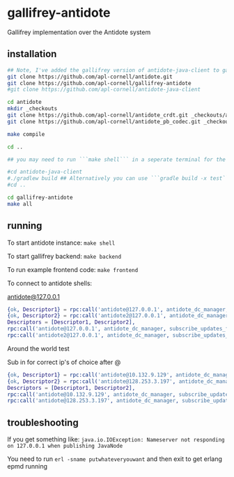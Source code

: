 # gallifrey-antidote

Gallifrey implementation over the Antidote system

## installation

```bash
## Note, I've added the gallifrey version of antidote-java-client to gallifrey-antidote as a jar file since antidote-java-client seems rather stable. If you want to make changes to the antidote-java-client, include the commented out code, create a new jar from your changes to antidote-java-client and add the jar file to gallifrey-antidote/lib as ```antidote-java-client-gallifrey.jar```
git clone https://github.com/apl-cornell/antidote.git
git clone https://github.com/apl-cornell/gallifrey-antidote
#git clone https://github.com/apl-cornell/antidote-java-client

cd antidote
mkdir _checkouts
git clone https://github.com/apl-cornell/antidote_crdt.git _checkouts/antidote_crdt
git clone https://github.com/apl-cornell/antidote_pb_codec.git _checkouts/antidote_pb_codec

make compile

cd ..

## you may need to run ```make shell``` in a seperate terminal for the next step in the antidote directory to run tests.

#cd antidote-java-client
#./gradlew build ## Alternatively you can use ```gradle build -x test```
#cd ..

cd gallifrey-antidote
make all
```

## running

To start antidote instance: ```make shell```

To start gallifrey backend: ```make backend```

To run example frontend code: ```make frontend```

To connect to antidote shells:

antidote@127.0.0.1

```erlang
{ok, Descriptor1} = rpc:call('antidote@127.0.0.1', antidote_dc_manager, get_connection_descriptor, []),
{ok, Descriptor2} = rpc:call('antidote2@127.0.0.1', antidote_dc_manager, get_connection_descriptor, []),
Descriptors = [Descriptor1, Descriptor2],
rpc:call('antidote@127.0.0.1', antidote_dc_manager, subscribe_updates_from, [Descriptors]),
rpc:call('antidote2@127.0.0.1', antidote_dc_manager, subscribe_updates_from, [Descriptors]).
```

Around the world test

Sub in for correct ip's of choice after @

```erlang
{ok, Descriptor1} = rpc:call('antidote@10.132.9.129', antidote_dc_manager, get_connection_descriptor, []),
{ok, Descriptor2} = rpc:call('antidote@128.253.3.197', antidote_dc_manager, get_connection_descriptor, []),
Descriptors = [Descriptor1, Descriptor2],
rpc:call('antidote@10.132.9.129', antidote_dc_manager, subscribe_updates_from, [Descriptors]),
rpc:call('antidote@128.253.3.197', antidote_dc_manager, subscribe_updates_from, [Descriptors]).
```

## troubleshooting

If you get something like:
```java.io.IOException: Nameserver not responding on 127.0.0.1 when publishing JavaNode```

You need to run ```erl -sname putwhateveryouwant``` and then exit to get erlang epmd running
